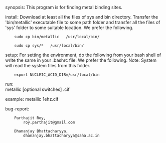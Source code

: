 synopsis:
	This program is for finding metal binding sites.


install:
	Download at least all the files of sys and bin directory.
	Transfer the 'bin/metallic' executable file to some path folder
	and transfer all the files of 'sys' folder to some suitable location.
	We prefer the following.

		sudo cp bin/metallic   /usr/local/bin/

		sudo cp sys/*   /usr/local/bin/


setup:
	For setting the environment, do the following from your bash shell
	of write the same in your .bashrc file. We prefer the following.
	Note: System will read the system files from this folder.

		export NUCLEIC_ACID_DIR=/usr/local/bin


run:    
		metallic [optional switches] <accn>.cif

example:
		metallic 1ehz.cif

bug-report:

		Parthajit Roy, 
			roy.parthajit@gmail.com

		Dhananjay Bhattacharyya,
			dhananjay.bhattacharyya@saha.ac.in 

